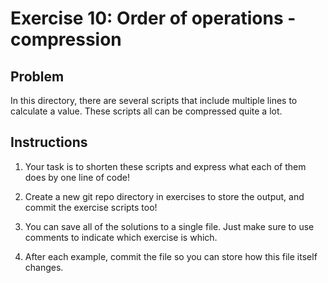 # Exercise 10: Order of operations - compression


## Problem
In this directory, there are several scripts that include multiple lines to calculate a value.
These scripts all can be compressed quite a lot.  

## Instructions
1. Your task is to shorten these scripts and express what each of them does by one line of code!

2. Create a new git repo directory in exercises to store the output, and commit the exercise scripts too!

3. You can save all of the solutions to a single file. Just make sure to use comments to indicate which exercise is which.

4. After each example, commit the file so you can store how this file itself changes.
